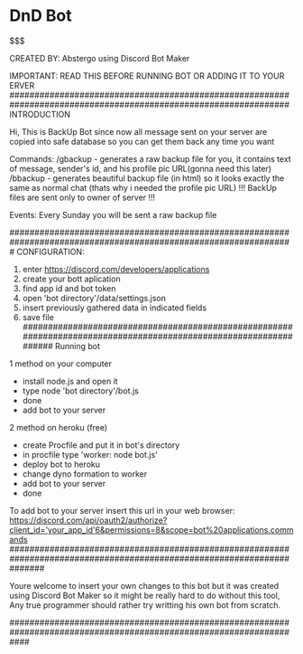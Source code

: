 # DnD Bot
$$$$$$$$$$$$$$$$$$$$$$$$$$$$$$$$$$$$$$$$$$$$$$$$$$$$$$$$$$$$$$$$$$$$$$$$$$$$$$$$$$$$$$$$$$$$$$$$$$$$$$$

CREATED BY: Abstergo using Discord Bot Maker

$$$$$$$$$$$$$$$$$$$$$$$$$$$$$$$$$$$$$$$$$$$$$$$$$$$$$$$$$$$$$$$$$$$$$$$$$$$$$$$$$$$$$$$$$$$$$$$$$$$$$$$$$$$$
IMPORTANT: READ THIS BEFORE RUNNING BOT OR ADDING IT TO YOUR ERVER
################################################################################################################
INTRODUCTION

Hi,
This is BackUp Bot since now all message sent on your server are copied into safe database so you can get them back any time you want

Commands:
/gbackup - generates a raw backup file for you, it contains text of message, sender's id, and his profile pic URL(gonna need this later)
/bbackup - generates beautiful backup file (in html) so it looks exactly the same as normal chat (thats why i needed the profile pic URL)
!!! BackUp files are sent only to owner of server !!!

Events:
Every Sunday you will be sent a raw backup file

#################################################################################################################
CONFIGURATION:
1. enter https://discord.com/developers/applications
2. create your bott aplication
3. find app id and bot token
4. open 'bot directory'/data/settings.json
5. insert previously gathered data in indicated fields 
6. save file
##################################################################################################################
Running bot

1 method on your computer
- install node.js and open it
- type node 'bot directory'/bot.js
- done
- add bot to your server

2 method on heroku (free)
- create Procfile and put it in bot's directory
- in procfile type 'worker: node bot.js'
- deploy bot to heroku
- change dyno formation to worker 
- add bot to your server
- done

To add bot to your server insert this url in your web browser: https://discord.com/api/oauth2/authorize?client_id='your_app_id'6&permissions=8&scope=bot%20applications.commands
#######################################################################################################################

Youre welcome to insert your own changes to this bot but it was created using Discord Bot Maker so it might be really hard to do without this tool, 
Any true programmer should rather try writting his own bot from scratch.

####################################################################################################################
